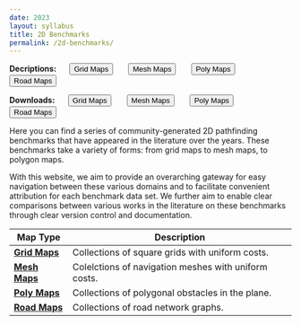 ```yaml
---
date: 2023
layout: syllabus
title: 2D Benchmarks
permalink: /2d-benchmarks/
---
```


<a>**Decriptions:**&nbsp;&nbsp;&nbsp;&nbsp;&nbsp;</a>
<a href='{{ site.baseurl }}/2d-benchmarks/grid-maps/'><button class='button syllabus'>Grid Maps</button></a>&nbsp;&nbsp;&nbsp;&nbsp;&nbsp;&nbsp;
<a href='{{ site.baseurl }}/2d-benchmarks/mesh-maps/'><button class='button syllabus'>Mesh Maps</button></a>&nbsp;&nbsp;&nbsp;&nbsp;&nbsp;&nbsp;
<a href='{{ site.baseurl }}/2d-benchmarks/poly-maps/'><button class='button syllabus'>Poly Maps</button></a>&nbsp;&nbsp;&nbsp;&nbsp;&nbsp;&nbsp;
<a href='{{ site.baseurl }}/2d-benchmarks/road-maps/'><button class='button syllabus'>Road Maps</button></a>&nbsp;&nbsp;&nbsp;&nbsp;&nbsp;&nbsp;

<a>**Downloads:**&nbsp;&nbsp;&nbsp;&nbsp;&nbsp;</a>
<a href='https://bitbucket.org/shortestpathlab/benchmarks/src/master/grid-maps/'><button class='button benchmarks'>Grid Maps</button></a>&nbsp;&nbsp;&nbsp;&nbsp;&nbsp;&nbsp;
<a href='https://bitbucket.org/shortestpathlab/benchmarks/src/master/mesh-maps/'><button class='button benchmarks'>Mesh Maps</button></a>&nbsp;&nbsp;&nbsp;&nbsp;&nbsp;&nbsp;
<a href='https://bitbucket.org/shortestpathlab/benchmarks/src/master/poly-maps/'><button class='button benchmarks'>Poly Maps</button></a>&nbsp;&nbsp;&nbsp;&nbsp;&nbsp;&nbsp;
<a href='https://bitbucket.org/shortestpathlab/benchmarks/src/master/road-maps/'><button class='button benchmarks'>Road Maps</button></a>&nbsp;&nbsp;&nbsp;&nbsp;&nbsp;&nbsp;

Here you can find a series of community-generated 2D pathfinding benchmarks that have appeared in the literature over the years. These benchmarks take a variety of forms: from grid maps to mesh maps, to polygon maps.

With this website, we aim to provide an overarching gateway for easy navigation between these various domains and to facilitate convenient attribution for each benchmark data set. We further aim to enable clear comparisons between various works in the literature on these benchmarks through clear version control and documentation.

<div class="fullwidth">

**Map Type** | **Description** 
--|-----
<a href='{{ site.baseurl }}/2d-benchmarks/grid-maps/}'>**Grid Maps**</a> | Collections of square grids with uniform costs.
<a href='{{ site.baseurl }}/2d-benchmarks/mesh-maps/}'>**Mesh Maps**</a> | Colelctions of navigation meshes with uniform costs.
<a href='{{ site.baseurl }}/2d-benchmarks/poly-maps/}'>**Poly Maps**</a> | Collections of polygonal obstacles in the plane.
<a href='{{ site.baseurl }}/2d-benchmarks/road-maps/}'>**Road Maps**</a> | Collections of road network graphs.

</div>